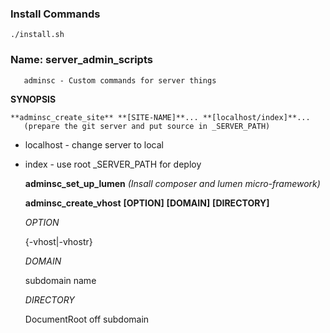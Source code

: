 ### Install Commands ###

    ./install.sh


### Name: server_admin_scripts
       adminsc - Custom commands for server things

**SYNOPSIS**

	**adminsc_create_site** **[SITE-NAME]**... **[localhost/index]**...
       (prepare the git server and put source in _SERVER_PATH)

 - localhost - change server to local 	
 - index - use root _SERVER_PATH for
   deploy

	**adminsc_set_up_lumen** 
	*(Insall composer and lumen micro-framework)*

	**adminsc_create_vhost**  **[OPTION]** **[DOMAIN]** **[DIRECTORY]**
	
	*OPTION*
	
	{-vhost|-vhostr}	
		
	*DOMAIN*
	
	subdomain name 		
	
	*DIRECTORY*
	
	DocumentRoot off subdomain
